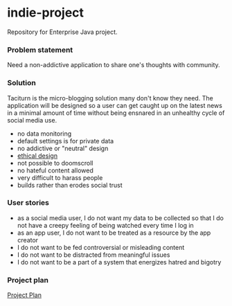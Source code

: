 # indie-project

Repository for Enterprise Java project.

### Problem statement
Need a non-addictive application to share one's thoughts with community. 

### Solution
Taciturn is the micro-blogging solution many don't know they need. 
The application will be designed so a user can get caught up on the latest news in a minimal amount of time without being ensnared in an unhealthy cycle of social media use.  
* no data monitoring 
* default settings is for private data
* no addictive or "neutral" design 
* [ethical design](https://mindfultechnics.com/reform-social-media-part-v-ethical-design-in-social-media/) 
* not possible to doomscroll
* no hateful content allowed 
* very difficult to harass people
* builds rather than erodes social trust

### User stories
* as a social media user, I do not want my data to be collected so that I do not have a creepy feeling of being watched every time I log in 
* as an app user, I do not want to be treated as a resource by the app creator
* I do not want to be fed controversial or misleading content
* I do not want to be distracted from meaningful issues
* I do not want to be a part of a system that energizes hatred and bigotry

### Project plan
[Project Plan](/ProjectPlan.md)

